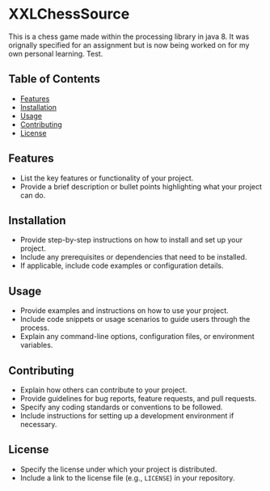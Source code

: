 # XXLChessSource

This is a chess game made within the processing library in java 8. It was orignally
specified for an assignment but is now being worked on for my own personal learning. Test.

## Table of Contents

- [Features](#features)
- [Installation](#installation)
- [Usage](#usage)
- [Contributing](#contributing)
- [License](#license)

## Features

- List the key features or functionality of your project.
- Provide a brief description or bullet points highlighting what your project can do.

## Installation

- Provide step-by-step instructions on how to install and set up your project.
- Include any prerequisites or dependencies that need to be installed.
- If applicable, include code examples or configuration details.

## Usage

- Provide examples and instructions on how to use your project.
- Include code snippets or usage scenarios to guide users through the process.
- Explain any command-line options, configuration files, or environment variables.

## Contributing

- Explain how others can contribute to your project.
- Provide guidelines for bug reports, feature requests, and pull requests.
- Specify any coding standards or conventions to be followed.
- Include instructions for setting up a development environment if necessary.

## License

- Specify the license under which your project is distributed.
- Include a link to the license file (e.g., `LICENSE`) in your repository.

